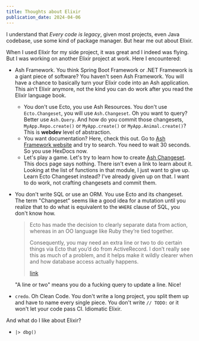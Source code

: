 ```yaml
---
title: Thoughts about Elixir
publication_date: 2024-04-06
---
```


I understand that _Every code is legacy_, given most projects, even Java
codebase, use some kind of package manager. But hear me out about Elixir.

When I used Elixir for my side project, it was great and I indeed was flying.
But I was working on another Elixir project at work. Here I encountered:

- Ash Framework. You think Spring Boot Framework or .NET Framework is a giant
  piece of software? You haven't seen Ash Framework. You will have a chance to
  basically turn your Elixir code into an Ash application. This ain't Elixir
  anymore, not the kind you can do work after you read the Elixir language book.
  - You don't use Ecto, you use Ash Resources. You don't use `Ecto.Changeset`,
    you will use `Ash.Changeset`. Oh you want to query? Better use `Ash.Query`.
    And how do you commit those changesets, `MyApp.Repo.create()` or
    `MyApp.create()` or `MyApp.Animal.create()`? This is **webdev** level of
    abstraction.
  - You want documentation? Here, check this out. Go to [Ash Framework
    website][1] and try to search. You need to wait 30 seconds. So you use
    HexDocs now.
  - Let's play a game. Let's try to learn how to create [Ash Changeset][2]. This
    docs page says nothing. There isn't even a link to learn about it. Looking
    at the list of functions in that module, I just want to give up. Learn Ecto
    Changeset instead? I've already given up on that. I want to do work, not
    crafting changesets and commit them.
- You don't write SQL or use an ORM. You use Ecto and its changeset. The term
  "Changeset" seems like a good idea for a mutation until you realize that to do
  what is equivalent to the `WHERE` clause of SQL, you don't know how.
  
  > Ecto has made the decision to clearly separate data from action, whereas in
  > an OO language like Ruby they’re tied together.
  >
  > Consequently, you may need an extra line or two to do certain things via
  > Ecto that you’d do from ActiveRecord. I don’t really see this as much of a
  > problem, and it helps make it wildly clearer when and how database access
  > actually happens.
  >
  > [link](https://elixirforum.com/t/updating-a-field-using-ecto-one-liner/11714/3)

  "A line or two" means you do a fucking query to update a line. Nice!

- `credo`. Oh Clean Code. You don't write a long project, you split them up and
  have to name every single piece. You don't write `// TODO:` or it won't let
  your code pass CI. Idiomatic Elixir.

And what do I like about Elixir?  

- `|> dbg()`

[1]: https://ash-hq.org/docs/guides/ash/latest/tutorials/get-started
[2]: https://hexdocs.pm/ash/Ash.Changeset.html